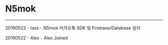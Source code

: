 # N5mok

---

20190522 - tass - N5mok 카카오톡 SDK 및 Firebase/Database 설치

20190522 - Alex - Alex Joined
